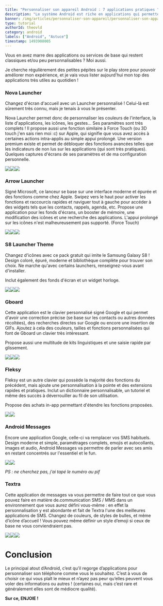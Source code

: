 ```yaml
---
title: "Personnaliser son appareil Android : 7 applications pratiques "
description: "Le système Android est riche en applications qui permettent de personnaliser comme vous voulez votre téléphone. Voici-en 7."
banner: /img/articles/personnaliser-son-appareil/personnaliser-son-appareil.jpg
type: tutorial
authorId: theovld
category: android
labels: ["Android", "Astuce"]
timestamp: 1493908005
---
```


Vous en avez marre des applications ou services de base qui restent classiques et/ou peu personnalisables ? Moi aussi.

 Je cherche régulièrement des petites pépites sur le play store pour pouvoir améliorer mon expérience, et je vais vous lister aujourd'hui mon top des applications très utiles au quotidien !


### Nova Launcher

 Changez d'écran d'accueil avec un Launcher personnalisé ! Celui-là est sûrement très connu, mais je tenais à vous le présenter.

 Nova Launcher permet donc de personnaliser les couleurs de l'interface, la liste d'applications, les icônes, les gestes… Ses paramètres sont très complets ! Il propose aussi une fonction similaire à Force Touch (ou 3D touch j'en sais rien moi :c) sur Apple, qui signifie que vous avez accès à certaines actions intra-applis au simple appui prolongé. Une version premium existe et permet de débloquer des fonctions avancées telles que les indicateurs de non lus sur les applications (qui sont très pratiques). Quelques captures d'écrans de ses paramètres et de ma configuration personnelle.

 ![](https://lh5.googleusercontent.com/CC-RpAmdRngW0AFH1ZetgLtFt5N_kDXd2nwo_2_bIWhym7LXWohqmzxn_b0p79BVeYKyiM0ijxEVENbzfUz8Eg7DGzbNhlHTIWIjS56IsnQhM3qNSLHgyUPUsCQsQOZn8T1F47mb)![](https://lh6.googleusercontent.com/XwXOm4rennKjrfjchNIL-y1xGvrGdGntpsmq1eWVOJklmURv9-i0aOhOQ-KzglzPb-ZGnO9wMxpxDlxS7uGZPYp3DCdSWfY2H5s-oK54HDdM-h8EvvastHy4ZyZMF1jQS7AeE35c)**![](https://lh3.googleusercontent.com/bObI9-sWAwhEw2vsKQMn16ilmOKv3PdCxsXF2MiUCky82uymjgKYN25HuK3EEs18loNFBcNvf9DjIjcOW3xvA5FF06Mul3m86WuKXSrOExqvU6aRxvqyPD8usDtFAKUS8QyDrXCQ)**

### Arrow Launcher

 Signé Microsoft, ce lanceur se base sur une interface moderne et épurée et des fonctions comme chez Apple. Swipez vers le haut pour activer les fonctions et raccourcis rapides et naviguer tout à gauche pour accéder à des widgets tels que les contacts, rappels, agenda, etc. Propose une application pour les fonds d'écrans, un booster de mémoire, une modification des icônes et une recherche des applications. L'appui prolongé sur les icônes n'est malheureusement pas supporté. (Force Touch)

 ![](https://lh5.googleusercontent.com/JHwahe8mXjWnPha6j9lmcv3WL6OO_ovHWknHbvcw1v_h1zh0EMDJnxeEhfc6WeoqR-t8VZ74VV0h90LJqPEv9g4712EAfJiY-SPXicUEZNQyII0Mmk7Oh3HTlbJCtLs27HX9vIIS)![](https://lh4.googleusercontent.com/x0uqslai7gV2g0UIzSaJoDoiHdIv0oWy8s7Q2Q5SLCgS8IFMup0jNI8Ut5CYutENRv7GbMOTGqCaCt2R4HTJUEHxT65ULgnhmrHmzEV9ImOGqpf0Y7bvYTzbexF94uaWN-LHyik6)![](https://lh4.googleusercontent.com/Q43hNyat5ALxssb16npdOWmnow89_gohL0ygG-MrmAmhcnrWJsvetmO-FkZMgGN57ncgF-KWiGLUxkctQ8N-9O9Z0DU9N-bdPs8dOA2wqnNQsmyHm453hA9KfBhockMSOHE9cLql)

  

### S8 Launcher Theme

 Changez d'icônes avec ce pack gratuit qui imite le Samsung Galaxy S8 ! Design coloré, épuré, moderne et bibliothèque complète pour trouver son choix. Ne marche qu'avec certains launchers, renseignez-vous avant d'installer.

 Inclut également des fonds d'écran et un widget horloge.

 ![](https://lh3.googleusercontent.com/C0sgSQAXniqnCVTV-hPv0pnDaaIKsyoI7ZOG5bxhZQH_v-HnI4rzm2xH4vEXMaNoO6kMWyQJfJEQTVcI_sCrB81MRy1M92IcmCFoR-DKn3-tjcVzqfYvZj-0KH96fLdF_vPc6bzv)![](https://lh5.googleusercontent.com/OT__9UVZ8NfY8VE_900cFiS-PqZGh4MDV_Nq22P4J4YZw3X_zZbYm_taMCHn8UPZMqb9gc26DRRFjuQnXuTOUO7knOtluVI9Z9HuleXuA9x0Dhcy65Sx1oPvTcXUYSv_lAvuNP3r)![](https://lh3.googleusercontent.com/OfYh4iFa-2ZnTlFQTe-Qux4NodYnPWOnxZT_tuMRg74zn0YYdcdTqS1bLB_CfKiOvbHjJ8sVhOEUJJjm3CKMe2wEaOaQaknv0y28hLYy06qbK3VBo3EQTatUXXmLU6A3e_TqO1MS)

### Gboard

 Cette application est le clavier personnalisé signé Google et qui permet d'avoir une correction précise (se base sur les contacts ou autres données récoltées), des recherches directes sur Google ou encore une insertion de GIFs. Ajoutez à cela des couleurs, tailles et fonctions personnalisées qui font de Gboard un clavier très intéressant.

 Propose aussi une multitude de kits linguistiques et une saisie rapide par glissement.

 ![](https://lh3.googleusercontent.com/79GRdjnewBS-D9UR6sDMYQjXl5JfXwRW7L-RCcYqbjSBdLJkRfzr_jW2y3hazFtepffAO70_4sV3bpaL6xJpTHOQRFdS9anJa2dPz0grGxB5x_ZxKvP5OLeqZOd-FU-ojcvMiqAx)![](https://lh4.googleusercontent.com/k2_Di5OuzQGaBJYGZJJpysrV3IhRps94RcdO1fPn4eLJf2J_ft0IUlUZwjVbk10INa7yySBt12ZEceWodl165HOZIpflWIVJMEybx7mmvXUGLCmeKk0azWoxDU3XOxiPxH-6ge-1)**![](https://lh5.googleusercontent.com/NqYwueBfqoMKdQ8zVMESpi8vm4EKSOI9JAVjJ_dG-tdj9mNDeBKa3PI37bl-L5wF4xKStwmx4NuYiLJwxJ7Wyz05qQ2WuZhH--VDnd0lfkqQUYGfIHR585xRYuxq0hsjce10TfU0)**

### Fleksy

 Fleksy est un autre clavier qui possède la majorité des fonctions du précédent, mais ajoute une personnalisation à la pointe et des extensions rapides et pratiques. Inclut un dictionnaire personnalisable, un tutoriel et même des succès à déverrouiller au fil de son utilisation.

 Propose des achats in-app permettant d'étendre les fonctions proposées.

 ![](https://lh3.googleusercontent.com/SvfFqhYuRqtGB6mXre-D-xRkTzrFimC9oItCHRvYUCbGbYL_1iNhRyB6-Shk_RTPBha5dsoVBU36-mPBtP6qQOL0D4u2yNn6x58czbkQqmIZIy4NYd5CXWjoxEnz_S-ICPdlhxoA)![](https://lh3.googleusercontent.com/XQPSH0kYjr5srIG6f3kH7T0Wqgnzo8F-u0XI-uNz5LwonIVKoYiweoUR2C4hjHL0SxupE5cfryHADJ5vR8lLkD1qV4AW897F9YGCqRvlf2f6nqfhOZELQpaah78j7_blCgMtzYz4)

### Android Messages

 Encore une application Google, celle-ci va remplacer vos SMS habituels. Design moderne et simple, paramétrages complets, emojis et autocollants, images et audio, Android Messages va permettre de parler avec ses amis en restant concentrés sur l'essentiel et le fun.

 ![](https://lh6.googleusercontent.com/oeS8KvP6RjRwRar4M1pVVfHf0gjCb5pKsWy4JXEfogi3MXV171DGrKB3VOJrwqv8MUdbiJIn9UJPncja6A02vSC0haJAusjQ0yc8WJ4cV0f3WdeTKCsNA5K3oC5TlHvRCt07xYEQ)![](https://lh3.googleusercontent.com/_GH8bsw4W5sWpE0v51l8LW_oesWWRB2Ji5CpOgWSW-TqHQznKJPkxF60mkCtQ1iL61EF5jcf6i97SxLsKRKWAK_aD1z4sVZ1BjpoN49ARPzvQRdtJWqBA-cwXXWEM3WhvoNr6Q0F)

 *PS : ne cherchez pas, j'ai tapé le numéro au pif*

### Textra

 Cette application de messages va vous permettre de faire tout ce que vous pouvez faire en matière de.communication SMS / MMS dans un environnement que vous aurez défini vous-même : en effet la personnalisation y est abondante et fait de Textra l'une des meilleures applications de SMS. Changez de couleurs, de styles de bulles, et même d’icône d’accueil ! Vous pouvez même définir un style d’emoji si ceux de base ne vous conviendraient pas.

  

 ![](https://lh6.googleusercontent.com/3DHqgKxc4OQvhbA25ySQXYo5rEg3hWDgLLL7yZLj42Od-dMseDIxmlmYvoVu6hZ7u3C4xkF_15i725vUsyZbg7FRWcVnMGTEQ18avni7vRK3_PbrwwcdS-ZI6-DIYAAH4Cuv3U2S)![](https://lh6.googleusercontent.com/HhGkZMOhRCAZ05oy8fU8Z6L63GaFRG7QS03hKN7LlWQOH1CY86tUYe8laG97FHBTTQZ696apmx2p9_iw5v6Yt14Z1jSsNDeCQXAKUw3FxkrmK0XVumPFmPlrzlJvM35povIRTxHL)![](https://lh3.googleusercontent.com/MiMB-5dmXdTGVOzDF3wE01QbDYuJ-7YYL0MTQ96HshJKhO6XJ-0OfnNOetJnxidNXpzMYafF1zkFGc8ad-V1Llq7grv4hzXvFoEl-rziCEvC_wt_iiee8Yig7fM0mHuYRHH5hWmQ)

  

 Conclusion
==========

 Le principal atout d’Android, c’est qu’il regorge d’applications pour personnaliser son téléphone comme vous le souhaitez. C’est à vous de choisir ce qui vous plaît le mieux et n’ayez pas peur qu’elles peuvent vous voler des informations ou autres ! (certaines oui, mais c’est rare et généralement elles sont de médiocre qualité).

 **Sur ce, ENJOIE !**

